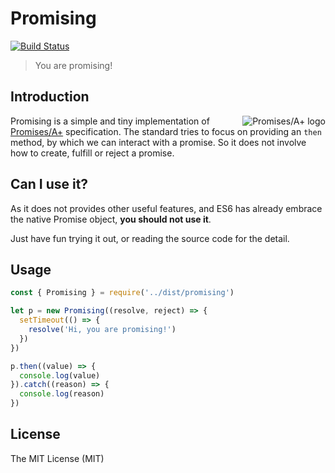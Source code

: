 # Promising

[![Build Status](https://travis-ci.org/Brant-Ma/promising.svg?branch=master)](https://travis-ci.org/Brant-Ma/promising)

> You are promising!


## Introduction

<a href="http://promisesaplus.com/">
    <img src="http://promisesaplus.com/assets/logo-small.png" alt="Promises/A+ logo"
         title="Promises/A+ 1.1 compliant" align="right" />
</a>

Promising is a simple and tiny implementation of [Promises/A+](http://promisesaplus.com/) specification. The standard tries to focus on providing an `then` method, by which we can interact with a promise. So it does not involve how to create, fulfill or reject a promise.

## Can I use it?

As it does not provides other useful features, and ES6 has already embrace the native Promise object, **you should not use it**.

Just have fun trying it out, or reading the source code for the detail.

## Usage

```javascript
const { Promising } = require('../dist/promising')

let p = new Promising((resolve, reject) => {
  setTimeout(() => {
    resolve('Hi, you are promising!')
  })
})

p.then((value) => {
  console.log(value)
}).catch((reason) => {
  console.log(reason)
})
```



## License

The MIT License (MIT)
